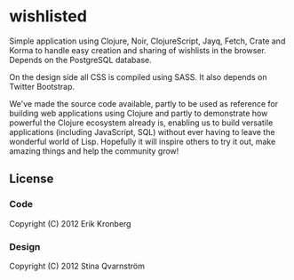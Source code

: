 # wishlisted

Simple application using Clojure, Noir, ClojureScript, Jayq, Fetch, Crate and Korma to handle easy creation and sharing of wishlists in the browser. Depends on the PostgreSQL database.

On the design side all CSS is compiled using SASS. It also depends on Twitter Bootstrap.

We've made the source code available, partly to be used as reference for building web applications using Clojure and partly to demonstrate how powerful the Clojure ecosystem already is, enabling us to build versatile applications (including JavaScript, SQL) without ever having to leave the wonderful world of Lisp. Hopefully it will inspire others to try it out, make amazing things and help the community grow!

## License

### Code

Copyright (C) 2012 Erik Kronberg

### Design

Copyright (C) 2012 Stina Qvarnström